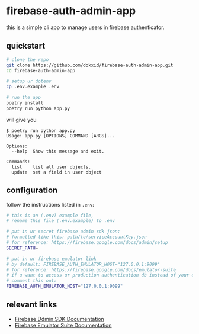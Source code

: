 # firebase-auth-admin-app
this is a simple cli app to manage users in firebase authenticator.

## quickstart
```sh
# clone the repo
git clone https://github.com/dokxid/firebase-auth-admin-app.git
cd firebase-auth-admin-app

# setup ur dotenv
cp .env.example .env

# run the app
poetry install
poetry run python app.py
```
will give you
```
$ poetry run python app.py      
Usage: app.py [OPTIONS] COMMAND [ARGS]...

Options:
  --help  Show this message and exit.

Commands:
  list    list all user objects.
  update  set a field in user object
```
## configuration
follow the instructions listed in `.env`:
```sh
# this is an (.env) example file,
# rename this file (.env.example) to .env

# put in ur secret firebase admin sdk json:
# formatted like this: path/to/serviceAccountKey.json
# for reference: https://firebase.google.com/docs/admin/setup
SECRET_PATH=

# put in ur firebase emulator link
# by default: FIREBASE_AUTH_EMULATOR_HOST="127.0.0.1:9099"
# for reference: https://firebase.google.com/docs/emulator-suite
# if u want to access ur production authentication db instead of your emulator,
# comment this out:
FIREBASE_AUTH_EMULATOR_HOST="127.0.0.1:9099"
```

## relevant links
- [Firebase Ddmin SDK Documentation](https://firebase.google.com/docs/admin/setup)
- [Firebase Emulator Suite Documentation](https://firebase.google.com/docs/emulator-suite)